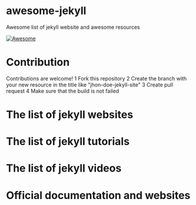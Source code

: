 # awesome-jekyll
Awesome list of jekyll website and awesome resources

[![Awesome](https://awesome.re/badge.svg)](https://awesome.re)

# Contribution

Contributions are welcome!
1 Fork this repository
2 Create the branch with your new resource in the title like "jhon-doe-jekyll-site"
3 Create pull request
4 Make sure that the build is not failed

# The list of jekyll websites

# The list of jekyll tutorials

# The list of jekyll videos

# Official documentation and websites
